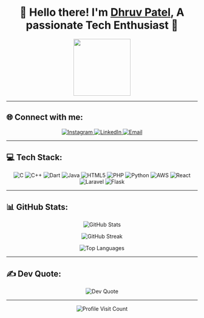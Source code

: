 <h1 align="center">👋 Hello there! I'm <a href="http://bit.ly/dhruvpatel848" target="_blank">Dhruv Patel</a>, A passionate Tech Enthusiast 🚀</h1>

<p align="center">
  <img src="https://i.pinimg.com/originals/db/ab/2f/dbab2f3be06e768e77a85f175e577955.gif" height="150" />
</p>

---

## 🌐 Connect with me:

<p align="center">
  <a href="https://instagram.com/dhruv_patel.__" target="_blank">
    <img src="https://img.shields.io/badge/Instagram-%23E4405F.svg?style=for-the-badge&logo=Instagram&logoColor=white" alt="Instagram" />
  </a>
  <a href="https://linkedin.com/in/dhruvpatel848" target="_blank">
    <img src="https://img.shields.io/badge/LinkedIn-%230077B5.svg?style=for-the-badge&logo=linkedin&logoColor=white" alt="LinkedIn" />
  </a>
  <a href="mailto:dhruvpatel79841@gmail.com" target="_blank">
    <img src="https://img.shields.io/badge/Email-D14836?style=for-the-badge&logo=gmail&logoColor=white" alt="Email" />
  </a>
</p>

---

## 💻 Tech Stack:

<p align="center">
  <img src="https://img.shields.io/badge/c-%2300599C.svg?style=for-the-badge&logo=c&logoColor=white" alt="C" />
  <img src="https://img.shields.io/badge/c++-%2300599C.svg?style=for-the-badge&logo=c%2B%2B&logoColor=white" alt="C++" />
  <img src="https://img.shields.io/badge/dart-%230175C2.svg?style=for-the-badge&logo=dart&logoColor=white" alt="Dart" />
  <img src="https://img.shields.io/badge/java-%23ED8B00.svg?style=for-the-badge&logo=openjdk&logoColor=white" alt="Java" />
  <img src="https://img.shields.io/badge/html5-%23E34F26.svg?style=for-the-badge&logo=html5&logoColor=white" alt="HTML5" />
  <img src="https://img.shields.io/badge/php-%23777BB4.svg?style=for-the-badge&logo=php&logoColor=white" alt="PHP" />
  <img src="https://img.shields.io/badge/python-3670A0?style=for-the-badge&logo=python&logoColor=ffdd54" alt="Python" />
  <img src="https://img.shields.io/badge/AWS-%23FF9900.svg?style=for-the-badge&logo=amazon-aws&logoColor=white" alt="AWS" />
  <img src="https://img.shields.io/badge/react-%2320232a.svg?style=for-the-badge&logo=react&logoColor=%2361DAFB" alt="React" />
  <img src="https://img.shields.io/badge/laravel-%23FF2D20.svg?style=for-the-badge&logo=laravel&logoColor=white" alt="Laravel" />
  <img src="https://img.shields.io/badge/flask-%23000.svg?style=for-the-badge&logo=flask&logoColor=white" alt="Flask" />
</p>

---

## 📊 GitHub Stats:

<p align="center">
  <img src="https://github-readme-stats.vercel.app/api?username=dhruvpatel848&theme=dark&hide_border=false&include_all_commits=true&count_private=true" alt="GitHub Stats" />
</p>

<p align="center">
  <img src="https://nirzak-streak-stats.vercel.app/?user=dhruvpatel848&theme=dark&hide_border=false" alt="GitHub Streak" />
</p>

<p align="center">
  <img src="https://github-readme-stats.vercel.app/api/top-langs/?username=dhruvpatel848&theme=dark&hide_border=false&layout=compact" alt="Top Languages" />
</p>

---

## ✍️ Dev Quote:

<p align="center">
  <img src="https://quotes-github-readme.vercel.app/api?type=horizontal&theme=radical" alt="Dev Quote" />
</p>

---

<p align="center">
  <img src="https://visitcount.itsvg.in/api?id=dhruvpatel848&icon=0&color=0" alt="Profile Visit Count" />
</p>

<!-- Proudly created with GPRM ( https://gprm.itsvg.in ) -->
